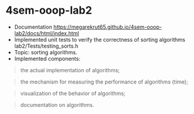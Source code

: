 # 4sem-ooop-lab2
* Documentation https://megarekrut65.github.io/4sem-ooop-lab2/docs/html/index.html
* Implemented unit tests to verify the correctness of sorting algorithms lab2/Tests/testing_sorts.h
* Topic: sorting algorithms. 
* Implemented components: 

> the actual implementation of algorithms;

> the mechanism for measuring the performance of algorithms (time);

> visualization of the behavior of algorithms;

> documentation on algorithms.
